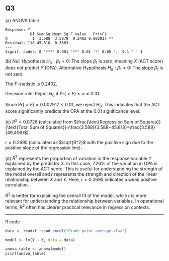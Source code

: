 ## Q3

(a)
ANOVA table
```
Response: Y
           Df Sum Sq Mean Sq F value   Pr(>F)   
X           1  3.588  3.5878  9.2402 0.002917 **
Residuals 118 45.818  0.3883                    
--- 
Signif. codes: 0 '***' 0.001 '**' 0.01 '*' 0.05 '.' 0.1 ' ' 1
```
(b)
Null Hypothesis $H_0:\beta_{1}=0$: The slope $\beta_1$ is zero, meaning $X$ (ACT score) does not predict $Y$ (OPA).
Alternative Hypothesis $H_{a}:\beta_{1}\neq 0$: The slope $\beta_1$ is not zero.

The F-statistic is $9.2402$.

Decision rule: Reject $H_0$ if $\text{Pr}(>F) \leq \alpha = 0.01$.

Since $\text{Pr}(>F) = 0.002917 < 0.01$, we reject $H_0$. This indicates that the ACT score significantly predicts the OPA at the 0.01 significance level.

(c)
$R^2= 0.0726$ (calculated from $\frac{\text{Regression Sum of Squares}}{\text{Total Sum of Squares}}=\frac{3.588}{3.588+45.818}=\frac{3.588}{49.406}$).

$r=0.2695$ (calculated as $\sqrt{R^2}$ with the positive sign due to the positive slope of the regression line).

(d)
$R^2$ represents the proportion of variation in the response variable $Y$ explained by the predictor $X$. In this case, 7.26% of the variation in OPA is explained by the ACT score. This is useful for understanding the strength of the model overall and $r$ represents the strength and direction of the linear relationship between $X$ and $Y$. Here, $r = 0.2695$ indicates a weak positive correlation.

$R^2$ is better for explaining the overall fit of the model, while $r$ is more relevant for understanding the relationship between variables. In operational terms, $R^2$ often has clearer practical relevance in regression contexts.

---

R code

```R
data <- readxl::read_excel("Grade point average.xlsx")

model <- lm(Y ~ X, data = data)

anova_table <- anova(model)
print(anova_table)
```